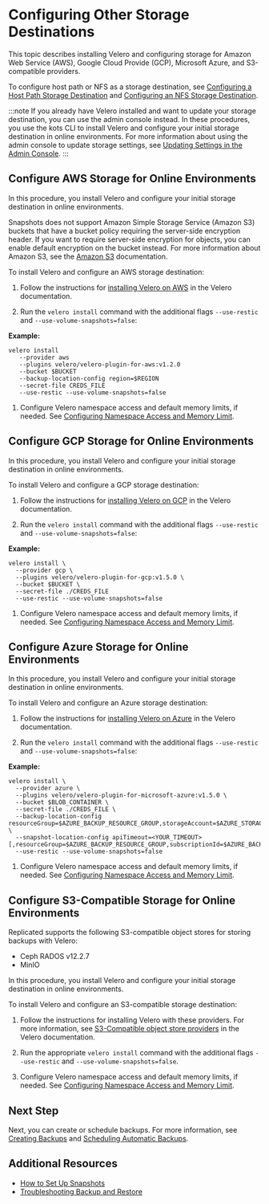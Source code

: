 # Configuring Other Storage Destinations

This topic describes installing Velero and configuring storage for Amazon Web Service (AWS), Google Cloud Provide (GCP), Microsoft Azure, and S3-compatible providers.

To configure host path or NFS as a storage destination, see [Configuring a Host Path Storage Destination](snapshots-configuring-hostpath) and [Configuring an NFS Storage Destination](snapshots-configuring-nfs).

:::note
If you already have Velero installed and want to update your storage destination, you can use the admin console instead. In these procedures, you use the kots CLI to install Velero and configure your initial storage destination in online environments. For more information about using the admin console to update storage settings, see [Updating Settings in the Admin Console](snapshots-updating-with-admin-console).
:::

## Configure AWS Storage for Online Environments

In this procedure, you install Velero and configure your initial storage destination in online environments.

Snapshots does not support Amazon Simple Storage Service (Amazon S3) buckets that have a bucket policy requiring the server-side encryption header. If you want to require server-side encryption for objects, you can enable default encryption on the bucket instead. For more information about Amazon S3, see the [Amazon S3](https://docs.aws.amazon.com/s3/?icmpid=docs_homepage_featuredsvcs) documentation.

To install Velero and configure an AWS storage destination:

1. Follow the instructions for [installing Velero on AWS](https://github.com/vmware-tanzu/velero-plugin-for-aws#setup) in the Velero documentation.

1. Run the `velero install` command with the additional flags `--use-restic` and `--use-volume-snapshots=false`:

  **Example:**

  ```
  velero install
     --provider aws
     --plugins velero/velero-plugin-for-aws:v1.2.0
     --bucket $BUCKET
     --backup-location-config region=$REGION
     --secret-file CREDS_FILE
     --use-restic --use-volume-snapshots=false
  ```

1. Configure Velero namespace access and default memory limits, if needed. See [Configuring Namespace Access and Memory Limit](snapshots-velero-installing-config).


## Configure GCP Storage for Online Environments

In this procedure, you install Velero and configure your initial storage destination in online environments.

To install Velero and configure a GCP storage destination:

1. Follow the instructions for [installing Velero on GCP](https://github.com/vmware-tanzu/velero-plugin-for-gcp#setup) in the Velero documentation.

1. Run the `velero install` command with the additional flags `--use-restic` and `--use-volume-snapshots=false`:

  **Example:**

  ```
  velero install \
    --provider gcp \
    --plugins velero/velero-plugin-for-gcp:v1.5.0 \
    --bucket $BUCKET \
    --secret-file ./CREDS_FILE
    --use-restic --use-volume-snapshots=false
  ```

1. Configure Velero namespace access and default memory limits, if needed. See [Configuring Namespace Access and Memory Limit](snapshots-velero-installing-config).

## Configure Azure Storage for Online Environments

In this procedure, you install Velero and configure your initial storage destination in online environments.

To install Velero and configure an Azure storage destination:

1. Follow the instructions for [installing Velero on Azure](https://github.com/vmware-tanzu/velero-plugin-for-microsoft-azure#setup) in the Velero documentation.

1. Run the `velero install` command with the additional flags `--use-restic` and `--use-volume-snapshots=false`:

  **Example:**

  ```
  velero install \
    --provider azure \
    --plugins velero/velero-plugin-for-microsoft-azure:v1.5.0 \
    --bucket $BLOB_CONTAINER \
    --secret-file ./CREDS_FILE \
    --backup-location-config resourceGroup=$AZURE_BACKUP_RESOURCE_GROUP,storageAccount=$AZURE_STORAGE_ACCOUNT_ID[,subscriptionId=$AZURE_BACKUP_SUBSCRIPTION_ID] \
    --snapshot-location-config apiTimeout=<YOUR_TIMEOUT>[,resourceGroup=$AZURE_BACKUP_RESOURCE_GROUP,subscriptionId=$AZURE_BACKUP_SUBSCRIPTION_ID]
    --use-restic --use-volume-snapshots=false
  ```

1. Configure Velero namespace access and default memory limits, if needed. See [Configuring Namespace Access and Memory Limit](snapshots-velero-installing-config).

## Configure S3-Compatible Storage for Online Environments

Replicated supports the following S3-compatible object stores for storing backups with Velero:

- Ceph RADOS v12.2.7
- MinIO

In this procedure, you install Velero and configure your initial storage destination in online environments.

To install Velero and configure an S3-compatible storage destination:

1. Follow the instructions for installing Velero with these providers. For more information, see [S3-Compatible object store providers](https://velero.io/docs/v1.6/supported-providers/#s3-compatible-object-store-providers) in the Velero documentation.

1. Run the appropriate `velero install` command with the additional flags `--use-restic` and `--use-volume-snapshots=false`.

1. Configure Velero namespace access and default memory limits, if needed. See [Configuring Namespace Access and Memory Limit](snapshots-velero-installing-config).

## Next Step

Next, you can create or schedule backups. For more information, see [Creating Backups](snapshots-creating) and [Scheduling Automatic Backups](snapshots-scheduling).

## Additional Resources

* [How to Set Up Snapshots](snapshots-understanding)
* [Troubleshooting Backup and Restore](snapshots-troubleshooting-backup-restore)
